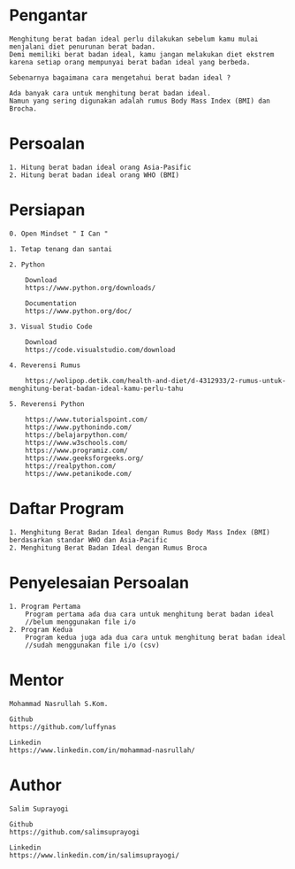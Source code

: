 # Pengantar

    Menghitung berat badan ideal perlu dilakukan sebelum kamu mulai menjalani diet penurunan berat badan.
    Demi memiliki berat badan ideal, kamu jangan melakukan diet ekstrem 
    karena setiap orang mempunyai berat badan ideal yang berbeda.

    Sebenarnya bagaimana cara mengetahui berat badan ideal ?

    Ada banyak cara untuk menghitung berat badan ideal. 
    Namun yang sering digunakan adalah rumus Body Mass Index (BMI) dan Brocha.

# Persoalan

    1. Hitung berat badan ideal orang Asia-Pasific
    2. Hitung berat badan ideal orang WHO (BMI)
    
# Persiapan

    0. Open Mindset " I Can "

    1. Tetap tenang dan santai 

    2. Python

        Download
        https://www.python.org/downloads/

        Documentation
        https://www.python.org/doc/

    3. Visual Studio Code
    
        Download
        https://code.visualstudio.com/download
    
    4. Reverensi Rumus

        https://wolipop.detik.com/health-and-diet/d-4312933/2-rumus-untuk-menghitung-berat-badan-ideal-kamu-perlu-tahu

    5. Reverensi Python
    
        https://www.tutorialspoint.com/
        https://www.pythonindo.com/
        https://belajarpython.com/
        https://www.w3schools.com/
        https://www.programiz.com/
        https://www.geeksforgeeks.org/
        https://realpython.com/
        https://www.petanikode.com/

# Daftar Program

    1. Menghitung Berat Badan Ideal dengan Rumus Body Mass Index (BMI) berdasarkan standar WHO dan Asia-Pacific
    2. Menghitung Berat Badan Ideal dengan Rumus Broca

# Penyelesaian Persoalan

    1. Program Pertama
        Program pertama ada dua cara untuk menghitung berat badan ideal
        //belum menggunakan file i/o
    2. Program Kedua
        Program kedua juga ada dua cara untuk menghitung berat badan ideal
        //sudah menggunakan file i/o (csv)

# Mentor

    Mohammad Nasrullah S.Kom.

    Github
    https://github.com/luffynas

    Linkedin
    https://www.linkedin.com/in/mohammad-nasrullah/

# Author

    Salim Suprayogi

    Github
    https://github.com/salimsuprayogi

    Linkedin
    https://www.linkedin.com/in/salimsuprayogi/
